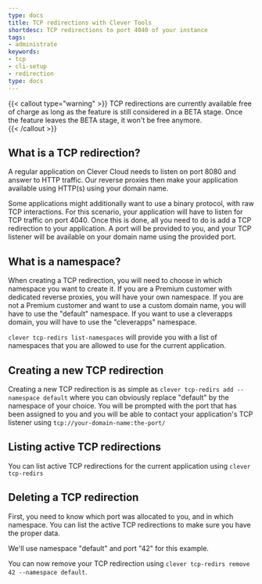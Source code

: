 ```yaml
---
type: docs
title: TCP redirections with Clever Tools
shortdesc: TCP redirections to port 4040 of your instance
tags:
- administrate
keywords:
- tcp
- cli-setup
- redirection
type: docs
---
```

{{< callout type="warning" >}}
TCP redirections are currently available free of charge as long as the feature is still considered in a BETA stage.
Once the feature leaves the BETA stage, it won't be free anymore.    
{{< /callout >}}


## What is a TCP redirection?

A regular application on Clever Cloud needs to listen on port 8080 and answer to HTTP traffic.
Our reverse proxies then make your application available using HTTP(s) using your domain name.

Some applications might additionally want to use a binary protocol, with raw TCP interactions.
For this scenario, your application will have to listen for TCP traffic on port 4040.
Once this is done, all you need to do is add a TCP redirection to your application. A port will be
provided to you, and your TCP listener will be available on your domain name using the provided port.

## What is a namespace?

When creating a TCP redirection, you will need to choose in which namespace you want to create it.
If you are a Premium customer with dedicated reverse proxies, you will have your own namespace.
If you are not a Premium customer and want to use a custom domain name, you will have to use the
"default" namespace.
If you want to use a cleverapps domain, you will have to use the "cleverapps" namespace.

`clever tcp-redirs list-namespaces` will provide you with a list of namespaces that you are allowed
to use for the current application.

## Creating a new TCP redirection

Creating a new TCP redirection is as simple as `clever tcp-redirs add --namespace default` where
you can obviously replace "default" by the namespace of your choice. You will be prompted with
the port that has been assigned to you and you will be able to contact your application's TCP
listener using `tcp://your-domain-name:the-port/`

## Listing active TCP redirections

You can list active TCP redirections for the current application using `clever tcp-redirs`

## Deleting a TCP redirection

First, you need to know which port was allocated to you, and in which namespace. You can list
the active TCP redirections to make sure you have the proper data.

We'll use namespace "default" and port "42" for this example.

You can now remove your TCP redirection using `clever tcp-redirs remove 42 --namespace default`.
